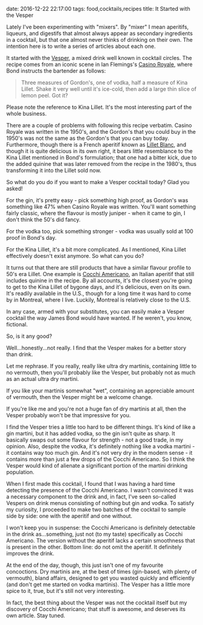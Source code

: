 date: 2016-12-22 22:17:00
tags: food,cocktails,recipes
title: It Started with the Vesper

Lately I've been experimenting with "mixers".  By "mixer" I mean aperitifs,
liqueurs, and digestifs that almost always appear as secondary ingredients
in a cocktail, but that one almost never thinks of drinking on their own.
The intention here is to write a series of articles about each one.

It started with the [Vesper][1], a mixed drink well known in cocktail
circles.  The recipe comes from an iconic scene in Ian Flemings's
[Casino Royale][2], where Bond instructs the bartender as follows:

> Three measures of Gordon's, one of vodka, half a measure of Kina
> Lillet. Shake it very well until it's ice-cold, then add a large thin
> slice of lemon peel. Got it?

Please note the reference to Kina Lillet.  It's the most interesting part of
the whole business.

There are a couple of problems with following this recipe verbatim.  Casino
Royale was written in the 1950's, and the Gordon's that you could buy in the
1950's was not the same as the Gordon's that you can buy today.
Furthermore, though there is a French aperitif known as [Lillet Blanc][3],
and though it is quite delicious in its own right, it bears little
resemblance to the Kina Lillet mentioned in Bond's formulation; that one had
a bitter kick, due to the added quinine that was later removed from the
recipe in the 1980's, thus transforming it into the Lillet sold now.

So what do you do if you want to make a Vesper cocktail today?  Glad you
asked!

For the gin, it's pretty easy - pick something high proof, as Gordon's was
something like 47% when Casino Royale was written.  You'll want something
fairly classic, where the flavour is mostly juniper - when it came to gin, I
don't think the 50's did fancy.

For the vodka too, pick something stronger - vodka was usually sold at 100
proof in Bond's day.

For the Kina Lillet, it's a bit more complicated.  As I mentioned, Kina
Lillet effectively doesn't exist anymore.  So what can you do?

It turns out that there are still products that have a similar flavour
profile to 50's era Lillet.  One example is [Cocchi Americano][4], an
Italian aperitif that still includes quinine in the recipe.  By all
accounts, it's the closest you're going to get to the Kina Lillet of bygone
days, and it's delicious, even on its own.  It's readily available in the
U.S., though for a long time it was hard to come by in Montreal, where I
live.  Luckily, Montreal is relatively close to the U.S.

In any case, armed with your substitutes, you can easily make a Vesper
cocktail the way James Bond would have wanted.  If he weren't, you know,
fictional.

So, is it any good?

Well...honestly...not really.  I find that the Vesper makes for a better
story than drink.

Let me rephrase.  If you really, really like ultra dry martinis, containing
little to no vermouth, then you'll probably like the Vesper, but probably
not as much as an actual ultra dry martini.

If you like your martinis somewhat "wet", containing an appreciable amount
of vermouth, then the Vesper might be a welcome change.

If you're like me and you're not a huge fan of dry martinis at all, then the
Vesper probably won't be that impressive for you.

I find the Vesper tries a little too hard to be different things.  It's kind
of like a gin martini, but it has added vodka, so the gin isn't quite as
sharp.  It basically swaps out some flavour for strength - not a good trade,
in my opinion.  Also, despite the vodka, it's definitely nothing like a
vodka martini - it contains way too much gin.  And it's not very dry in the
modern sense - it contains more than just a few drops of the Cocchi
Americano.  So I think the Vesper would kind of alienate a significant
portion of the martini drinking population.

When I first made this cocktail, I found that I was having a hard time
detecting the presence of the Cocchi Americano.  I wasn't convinced it was a
necessary component to the drink and, in fact, I've seen so-called Vespers
on drink menus consisting of nothing but gin and vodka.  To satisfy my
curiosity, I proceeded to make two batches of the cocktail to sample side by
side: one with the aperitif and one without.

I won't keep you in suspense: the Cocchi Americano is definitely detectable
in the drink as...something, just not (to my taste) specifically as Cocchi
Americano.  The version without the aperitif lacks a certain smoothness that
is present in the other.  Bottom line: do not omit the aperitif.  It
definitely improves the drink.

At the end of the day, though, this just isn't one of my favourite
concoctions.  Dry martinis are, at the best of times (gin-based, with plenty
of vermouth), bland affairs, designed to get you wasted quickly and
efficiently (and don't get me started on vodka martinis).  The Vesper has a
little more spice to it, true, but it's still not very interesting.

In fact, the best thing about the Vesper was not the cocktail itself but my
discovery of Cocchi Americano; that stuff is awesome, and deserves its own
article.  Stay tuned.

[1]: https://en.wikipedia.org/wiki/Vesper_(cocktail)
[2]: https://en.wikipedia.org/wiki/Casino_Royale_(novel)
[3]: https://en.wikipedia.org/wiki/Lillet
[4]: https://en.wikipedia.org/wiki/Cocchi_Americano

